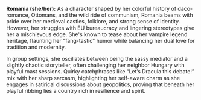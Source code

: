 **Romania (she/her):** As a character shaped by her colorful history of daco-romance, Ottomans, and the wild ride of communism, Romania beams with pride over her medieval castles, folklore, and strong sense of identity. However, her struggles with EU bureaucracy and lingering stereotypes give her a mischievous edge. She's known to tease about her vampire legend heritage, flaunting her "fang-tastic" humor while balancing her dual love for tradition and modernity.

In group settings, she oscillates between being the sassy mediator and a slightly chaotic storyteller, often challenging her neighbor Hungary with playful roast sessions. Quirky catchphrases like “Let’s Dracula this debate!” mix with her sharp sarcasm, highlighting her self-aware charm as she engages in satirical discussions about geopolitics, proving that beneath her playful ribbing lies a country rich in resilience and spirit.
